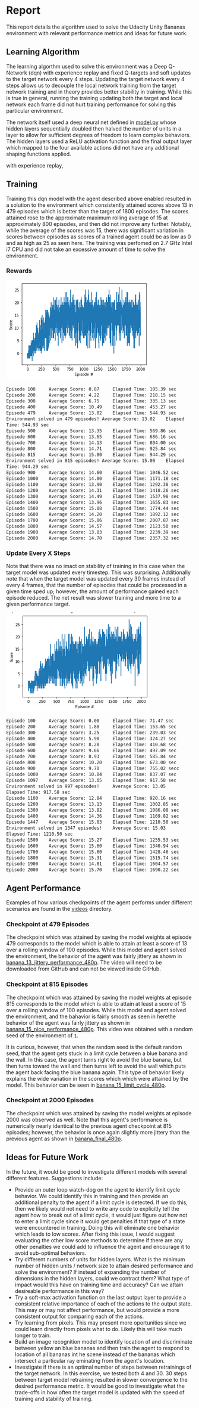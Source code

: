 [//]: # (Image References)

[scores]: ./scores.png "Scores"
[scores_update_every_30]: ./scores_update_every_30.png "Scores Updating Target every 30 Frames"

# Report

This report details the algorithm used to solve the Udacity Unity Bananas environment with relevant performance metrics and ideas for future work.

## Learning Algorithm

The learning algorthm used to solve this environment was a Deep Q-Network (dqn) with experience replay and fixed Q-targets and soft updates to the target network every 4 steps.  Updating the target network every 4 steps allows us to decouple the local network training from the target network training and in theory provides better stability in training.  While this is true in general, running the training updating both the target and local network each frame did not hurt training performance for solving this particular environment.

The network itself used a deep neural net defined in [model.py](./model.py) whose hidden layers sequentially doubled then halved the number of units in a layer to allow for sufficient degrees of freedom to learn complex behaviors.  The hidden layers used a ReLU activation function and the final output layer which mapped to the four available actions did not have any additional shaping functions applied.

with experience replay, 

## Training

Training this dqn model with the agent described above enabled resulted in a solution to the environment which consistently attained scores above 13 in 479 episodes which is better than the target of 1800 episodes.  The scores attained rose to the approximate maximum rolling average of 15 at approximately 800 episodes, and then did not improve any further.  Notably, while the average of the scores was 15, there was significant variation in scores between episodes as scores of a trained agent could be as low as 0 and as high as 25 as seen here.  The training was perfomed on 2.7 GHz Intel i7 CPU and did not take an excessive amount of time to solve the environment.

### Rewards
![scores][scores]

```
Episode 100 	Average Score: 0.87 	Elapsed Time: 105.39 sec
Episode 200 	Average Score: 4.22 	Elapsed Time: 218.15 sec
Episode 300 	Average Score: 6.75 	Elapsed Time: 335.13 sec
Episode 400 	Average Score: 10.49	Elapsed Time: 453.27 sec
Episode 479 	Average Score: 13.02	Elapsed Time: 544.93 sec
Environment solved in 479 episodes!	Average Score: 13.02	Elapsed Time: 544.93 sec
Episode 500 	Average Score: 13.35	Elapsed Time: 569.86 sec
Episode 600 	Average Score: 13.65	Elapsed Time: 686.16 sec
Episode 700 	Average Score: 14.13	Elapsed Time: 804.00 sec
Episode 800 	Average Score: 14.71	Elapsed Time: 925.84 sec
Episode 815 	Average Score: 15.00	Elapsed Time: 944.29 sec
Environment solved in 815 episodes!	Average Score: 15.00	Elapsed Time: 944.29 sec
Episode 900 	Average Score: 14.60	Elapsed Time: 1046.52 sec
Episode 1000	Average Score: 14.00	Elapsed Time: 1171.18 sec
Episode 1100	Average Score: 13.90	Elapsed Time: 1292.38 sec
Episode 1200	Average Score: 14.31	Elapsed Time: 1418.26 sec
Episode 1300	Average Score: 14.49	Elapsed Time: 1537.98 sec
Episode 1400	Average Score: 13.96	Elapsed Time: 1655.83 sec
Episode 1500	Average Score: 15.08	Elapsed Time: 1774.44 sec
Episode 1600	Average Score: 14.20	Elapsed Time: 1892.12 sec
Episode 1700	Average Score: 15.06	Elapsed Time: 2007.87 sec
Episode 1800	Average Score: 14.57	Elapsed Time: 2123.50 sec
Episode 1900	Average Score: 13.83	Elapsed Time: 2239.39 sec
Episode 2000	Average Score: 14.70	Elapsed Time: 2357.32 sec
```

### Update Every X Steps

Note that there was no imact on stability of training in this case when the target model was updated every timestep.  This was surprising.  Additionally note that when the target model was updated every 30 frames instead of every 4 frames, that the number of episodes that could be processed in a given time sped up; however, the amount of performance gained each episode reduced.  The net result was slower training and more time to a given performance target.

![scores_update_every_30][scores_update_every_30]

```
Episode 100 	Average Score: 0.00 	Elapsed Time: 71.47 sec
Episode 200 	Average Score: 1.88 	Elapsed Time: 153.65 sec
Episode 300 	Average Score: 3.25 	Elapsed Time: 239.03 sec
Episode 400 	Average Score: 5.90 	Elapsed Time: 324.27 sec
Episode 500 	Average Score: 8.20 	Elapsed Time: 410.68 sec
Episode 600 	Average Score: 9.66 	Elapsed Time: 497.09 sec
Episode 700 	Average Score: 8.93 	Elapsed Time: 585.84 sec
Episode 800 	Average Score: 10.20	Elapsed Time: 673.00 sec
Episode 900 	Average Score: 9.70 	Elapsed Time: 755.02 secc
Episode 1000	Average Score: 10.04	Elapsed Time: 837.07 sec
Episode 1097	Average Score: 13.05	Elapsed Time: 917.58 sec
Environment solved in 997 episodes! 	Average Score: 13.05	Elapsed Time: 917.58 sec
Episode 1100	Average Score: 12.84	Elapsed Time: 920.16 sec
Episode 1200	Average Score: 13.13	Elapsed Time: 1002.85 sec
Episode 1300	Average Score: 13.82	Elapsed Time: 1086.08 sec
Episode 1400	Average Score: 14.36	Elapsed Time: 1169.82 sec
Episode 1447	Average Score: 15.03	Elapsed Time: 1210.50 sec
Environment solved in 1347 episodes!	Average Score: 15.03	Elapsed Time: 1210.50 sec
Episode 1500	Average Score: 15.27	Elapsed Time: 1255.53 sec
Episode 1600	Average Score: 15.60	Elapsed Time: 1340.94 sec
Episode 1700	Average Score: 15.60	Elapsed Time: 1428.46 sec
Episode 1800	Average Score: 15.31	Elapsed Time: 1515.74 sec
Episode 1900	Average Score: 14.81	Elapsed Time: 1604.57 sec
Episode 2000	Average Score: 15.70	Elapsed Time: 1690.22 sec
```

## Agent Performance

Examples of how various checkpoints of the agent performs under different scenarios are found in the [videos](./videos) directory.

### Checkpoint at 479 Episodes

The checkpoint which was attained by saving the model weights at episode 479 corresponds to the model which is able to attain at least a score of 13 over a rolling window of 100 episodes.  While this model and agent solved the environment, the behavior of the agent was fairly jittery as shown in [banana_13_jittery_performance_480p](https://youtu.be/xF7UtduBJIE).  The video will need to be downloaded from GitHub and can not be viewed inside GitHub.

### Checkpoint at 815 Episodes

The checkpoint which was attained by saving the model weights at episode 815 corresponds to the model which is able to attain at least a score of 15 over a rolling window of 100 episodes.  While this model and agent solved the environment, and the bahavior is fairly smooth as seen in herethe behavior of the agent was fairly jittery as shown in [banana_15_nice_performance_480p](https://youtu.be/M5YQOQ9G5dI).  This video was obtained with a random seed of the environment of `1`.  

It is curious, however, that when the random seed is the default random seed, that the agent gets stuck in a limit cycle between a blue banana and the wall.  In this case, the agent turns right to avoid the blue banana, but then turns toward the wall and then turns left to avoid the wall which puts the agent back facing the blue banana again.  This type of behavior likely explains the wide variation in the scores which which were attained by the model.  This behavior can be seen in [banana_15_limit_cycle_480p](https://youtu.be/6O8Zhzkd450).

### Checkpoint at 2000 Episodes

The checkpoint which was attained by saving the model weights at episode 2000 was observed as well.  Note that this agent's performance is numerically nearly identical to the previous agent checkpoint at 815 episodes; however, the behavior is once again slightly more jittery than the previous agent as shown in [banana_final_480p](https://youtu.be/Q0VD48XuA7E). 

## Ideas for Future Work

In the future, it would be good to investigate different models with several different features.  Suggestions include:

* Provide an outer loop watch-dog on the agent to identify limit cycle behavior.  We could identify this in training and then provide an additional penalty to the agent if a limit cycle is detected.  If we do this, then we likely would not need to write any code to explicitly tell the agent how to break out of a limit cycle, it would just figure out how not to enter a limit cycle since it would get penalties if that type of a state were encountered in training. Doing this will eliminate one behavior which leads to low scores.  After fixing this issue, I would suggest evaluating the other low score methods to determine if there are any other penalties we could add to influence the agent and encourage it to avoid sub-optimal behaviors.
* Try different numbers of units for hidden layers.  What is the minimum number of hidden units / network size to attain desired performance and solve the environment?  If instead of expanding the number of dimensions in the hidden layers, could we contract them?  What type of impact would this have on training time and accuracy?  Can we attain desireable performance in this way?
* Try a soft-max activation function on the last output layer to provide a consistent relative importance of each of the actions to the output state.  This may or may not affect performance, but would provide a more consistent output for comparing each of the actions.
* Try learning from pixels.  This may present more oportunities since we could learn directly from pixels what to do.  Likely this will take much longer to train.
* Build an image recognition model to identify location of and discriminate between yellow an blue bananas and then train the agent to respond to location of all bananas int he scene instead of the bananas which intersect a particular ray eminating from the agent's location.
* Investigate if there is an optimal number of steps between retrainings of the target network.  In this exercise, we tested both 4 and 30.  30 steps between target model retraining resulted in slower convergence to the desired performance metric.  It would be good to investigate what the trade-offs in how often the target model is updated with the speed of training and stability of training.
